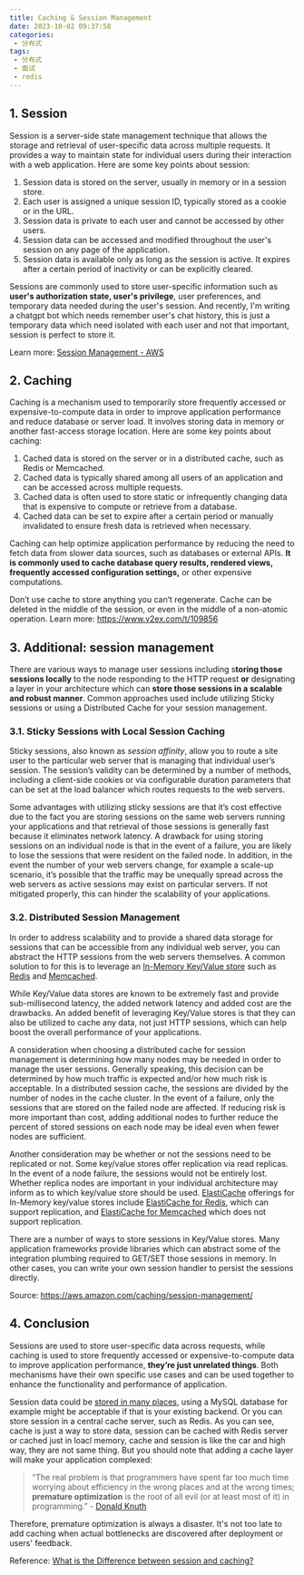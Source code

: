 ```yaml
---
title: Caching & Session Management
date: 2023-10-02 09:37:58
categories:
 - 分布式
tags:
 - 分布式
 - 面试
 - redis
---
```


## 1. Session

Session is a server-side state management technique that allows the storage and retrieval of user-specific data across multiple requests. It provides a way to maintain state for individual users during their interaction with a web application. Here are some key points about session:

1. Session data is stored on the server, usually in memory or in a session store.
2. Each user is assigned a unique session ID, typically stored as a cookie or in the URL.
3. Session data is private to each user and cannot be accessed by other users.
4. Session data can be accessed and modified throughout the user's session on any page of the application.
5. Session data is available only as long as the session is active. It expires after a certain period of inactivity or can be explicitly cleared.

Sessions are commonly used to store user-specific information such as **user's authorization state, user's privilege**, user preferences, and temporary data needed during the user's session. And recently, I'm writing a chatgpt bot which needs remember user's chat history, this is just a temporary data which need isolated with each user and not that important, session is perfect to store it. 

Learn more: [Session Management - AWS](https://aws.amazon.com/caching/session-management/)

## 2. Caching

Caching is a mechanism used to temporarily store frequently accessed or expensive-to-compute data in order to improve application performance and reduce database or server load. It involves storing data in memory or another fast-access storage location. Here are some key points about caching:

1. Cached data is stored on the server or in a distributed cache, such as Redis or Memcached.
2. Cached data is typically shared among all users of an application and can be accessed across multiple requests.
3. Cached data is often used to store static or infrequently changing data that is expensive to compute or retrieve from a database.
4. Cached data can be set to expire after a certain period or manually invalidated to ensure fresh data is retrieved when necessary.

Caching can help optimize application performance by reducing the need to fetch data from slower data sources, such as databases or external APIs. **It is commonly used to cache database query results, rendered views, frequently accessed configuration settings,** or other expensive computations. 

Don’t use cache to store anything you can’t regenerate. Cache can be deleted in the middle of the session, or even in the middle of a non-atomic operation. Learn more: https://www.v2ex.com/t/109856

## 3. Additional: session management 

There are various ways to manage user sessions including s**toring those sessions locally** to the node responding to the HTTP request **or** designating a layer in your architecture which can **store those sessions in a scalable and robust manner**. Common approaches used include utilizing Sticky sessions or using a Distributed Cache for your session management. 

### 3.1. Sticky Sessions with Local Session Caching

Sticky sessions, also known as *session affinity*, allow you to route a site user to the particular web server that is managing that individual user’s session. The session’s validity can be determined by a number of methods, including a client-side cookies or via configurable duration parameters that can be set at the load balancer which routes requests to the web servers.

Some advantages with utilizing sticky sessions are that it’s cost effective due to the fact you are storing sessions on the same web servers running your applications and that retrieval of those sessions is generally fast because it eliminates network latency. A drawback for using storing sessions on an individual node is that in the event of a failure, you are likely to lose the sessions that were resident on the failed node. In addition, in the event the number of your web servers change, for example a scale-up scenario, it’s possible that the traffic may be unequally spread across the web servers as active sessions may exist on particular servers. If not mitigated properly, this can hinder the scalability of your applications. 

### 3.2. Distributed Session Management

In order to address scalability and to provide a shared data storage for sessions that can be accessible from any individual web server, you can abstract the HTTP sessions from the web servers themselves. A common solution to for this is to leverage an [In-Memory Key/Value store](https://aws.amazon.com/elasticache/) such as [Redis](https://aws.amazon.com/redis/) and [Memcached](https://aws.amazon.com/memcached/).

While Key/Value data stores are known to be extremely fast and provide sub-millisecond latency, the added network latency and added cost are the drawbacks. An added benefit of leveraging Key/Value stores is that they can also be utilized to cache any data, not just HTTP sessions, which can help boost the overall performance of your applications.

A consideration when choosing a distributed cache for session management is determining how many nodes may be needed in order to manage the user sessions. Generally speaking, this decision can be determined by how much traffic is expected and/or how much risk is acceptable. In a distributed session cache, the sessions are divided by the number of nodes in the cache cluster. In the event of a failure, only the sessions that are stored on the failed node are affected. If reducing risk is more important than cost, adding additional nodes to further reduce the percent of stored sessions on each node may be ideal even when fewer nodes are sufficient.

Another consideration may be whether or not the sessions need to be replicated or not. Some key/value stores offer replication via read replicas. In the event of a node failure, the sessions would not be entirely lost. Whether replica nodes are important in your individual architecture may inform as to which key/value store should be used. [ElastiCache](https://aws.amazon.com/elasticache/) offerings for In-Memory key/value stores include [ElastiCache for Redis](https://aws.amazon.com/elasticache/redis/), which can support replication, and [ElastiCache for Memcached](https://aws.amazon.com/elasticache/memcached/) which does not support replication.

There are a number of ways to store sessions in Key/Value stores. Many application frameworks provide libraries which can abstract some of the integration plumbing required to GET/SET those sessions in memory. In other cases, you can write your own session handler to persist the sessions directly.  

Source: https://aws.amazon.com/caching/session-management/

## 4. Conclusion

Sessions are used to store user-specific data across requests, while caching is used to store frequently accessed or expensive-to-compute data to improve application performance, **they’re just unrelated things**. Both mechanisms have their own specific use cases and can be used together to enhance the functionality and performance of application.

Session data could be [stored in many places](https://aws.amazon.com/caching/session-management/), using a MySQL database for example might be acceptable if that is your existing backend. Or you can store session in a central cache server, such as Redis. As you can see, cache is just a way to store data, session can be cached with Redis server or cached just in loacl memory, cache and session is like the car and high way, they are not same thing. But you should note that adding a cache layer will make your application complexed:

> “The real problem is that programmers have spent far too much time worrying about efficiency in the wrong places and at the wrong times; **premature optimization** is the root of all evil (or at least most of it) in programming.” - [Donald Knuth](https://en.wikipedia.org/wiki/Donald_Knuth)

Therefore, premature optimization is always a disaster. It's not too late to add caching when actual bottlenecks are discovered after deployment or users' feedback. 

Reference: [What is the Difference between session and caching?](https://net-informations.com/faq/asp/caching.htm)
